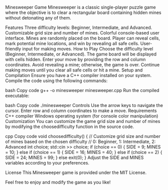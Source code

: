 Minesweeper Game
Minesweeper is a classic single-player puzzle game where the objective is to clear a rectangular board containing hidden mines without detonating any of them.

Features
Three difficulty levels: Beginner, Intermediate, and Advanced.
Customizable grid size and number of mines.
Colorful console-based user interface.
Mines are randomly placed on the board.
Player can reveal cells, mark potential mine locations, and win by revealing all safe cells.
User-friendly input for making moves.
How to Play
Choose the difficulty level (Beginner, Intermediate, or Advanced).
The game board will be displayed with cells hidden.
Enter your move by providing the row and column coordinates.
Avoid revealing a mine; otherwise, the game is over.
Continue making moves until you clear all safe cells or hit a mine.
Setup and Compilation
Ensure you have a C++ compiler installed on your system. Compile the code using the following commands:

bash
Copy code
g++ -o minesweeper minesweeper.cpp
Run the compiled executable:

bash
Copy code
./minesweeper
Controls
Use the arrow keys to navigate the cursor.
Enter row and column coordinates to make a move.
Requirements
C++ compiler
Windows operating system (for console color manipulation)
Customization
You can customize the game grid size and number of mines by modifying the choosedifficulty function in the source code.

cpp
Copy code
void choosedifficulty()
{
    // Customize grid size and number of mines based on the chosen difficulty
    // 0: Beginner, 1: Intermediate, 2: Advanced
    int choice;
    std::cin >> choice;
    if (choice == 0)
    {
        SIDE = 9;
        MINES = 10;
    }
    else if (choice == 1)
    {
        SIDE = 16;
        MINES = 40;
    }
    else if (choice == 2)
    {
        SIDE = 24;
        MINES = 99;
    }
    else
        exit(0);
}
Adjust the SIDE and MINES variables according to your preferences.

License
This Minesweeper game is provided under the MIT License.

Feel free to enjoy and modify the game as you like!
